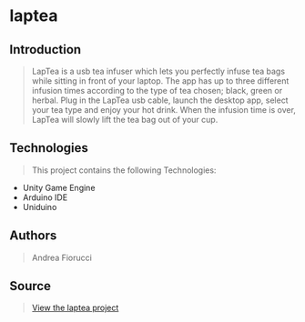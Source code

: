 # laptea

## Introduction

> LapTea is a usb tea infuser which lets you perfectly infuse tea bags while sitting in front of your laptop. The app has up to three different infusion times according to the type of tea chosen; black, green or herbal. Plug in the LapTea usb cable, launch the desktop app, select your tea type and enjoy your hot drink. When the infusion time is over, LapTea will slowly lift the tea bag out of your cup.

## Technologies

> This project contains the following Technologies:
- Unity Game Engine
- Arduino IDE
- Uniduino

## Authors
> Andrea Fiorucci

## Source

>  <a href = "https://frontandyweb.com/past_project/laptea">View the laptea project</a>








